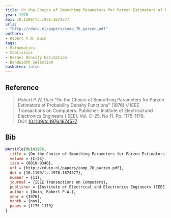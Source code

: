 ```yaml
---
title: On the Choice of Smoothing Parameters for Parzen Estimators of Probability Density Functions
year: 1976
doi: 10.1109/tc.1976.1674577
urls:
- "http://rduin.nl/papers/comp_76_parzen.pdf"
authors:
- Robert P.W. Duin
tags:
- Mathematics
- Statistics
- Kernel Density Estimation
- Bandwidth Selection
hasNotes: false
---
```


## Reference

> <i>Robert P.W. Duin</i> “On the Choice of Smoothing Parameters for Parzen Estimators of Probability Density Functions” (1976) // IEEE Transactions on Computers. Publisher: Institute of Electrical and Electronics Engineers (IEEE). Vol.&nbsp;C–25. No&nbsp;11. Pp.&nbsp;1175–1179. DOI:&nbsp;<a href='https://doi.org/10.1109/tc.1976.1674577'>10.1109/tc.1976.1674577</a>

## Bib

```bib
@Article{duin1976,
  title = {On the Choice of Smoothing Parameters for Parzen Estimators of Probability Density Functions},
  volume = {C–25},
  issn = {0018-9340},
  url = {http://rduin.nl/papers/comp_76_parzen.pdf},
  doi = {10.1109/tc.1976.1674577},
  number = {11},
  journal = {IEEE Transactions on Computers},
  publisher = {Institute of Electrical and Electronics Engineers (IEEE)},
  author = {Duin, Robert P.W.},
  year = {1976},
  month = {nov},
  pages = {1175–1179}
}
```
